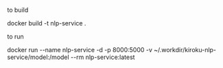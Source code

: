 to build

docker build -t nlp-service .

to run

docker run --name nlp-service -d -p 8000:5000 -v ~/.workdir/kiroku-nlp-service/model:/model --rm nlp-service:latest
